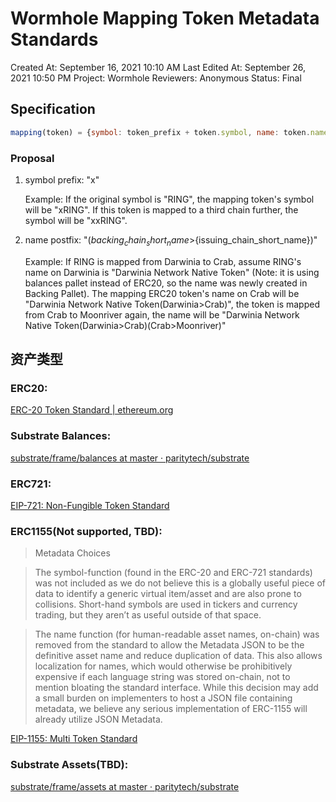 # Wormhole Mapping Token Metadata Standards

Created At: September 16, 2021 10:10 AM
Last Edited At: September 26, 2021 10:50 PM
Project: Wormhole
Reviewers: Anonymous
Status: Final

## Specification

```jsx
mapping(token) = {symbol: token_prefix + token.symbol, name: token.name + name_postfix, ...}
```

### Proposal

1. symbol prefix: "x"

    Example: If the original symbol is "RING", the mapping token's symbol will be "xRING". If this token is mapped to a third chain further, the symbol will be "xxRING".

2. name postfix: "(${backing_chain_short_name}>${issuing_chain_short_name})"

    Example: If RING is mapped from Darwinia to Crab, assume RING's name on Darwinia is "Darwinia Network Native Token" (Note: it is using balances pallet instead of ERC20, so the name was newly created in Backing Pallet).  The mapping ERC20 token's name on Crab will be "Darwinia Network Native Token(Darwinia>Crab)", the token is mapped from Crab to Moonriver again, the name will be "Darwinia Network Native Token(Darwinia>Crab)(Crab>Moonriver)"

## 资产类型

### ERC20:

[ERC-20 Token Standard | ethereum.org](https://ethereum.org/en/developers/docs/standards/tokens/erc-20/)

### Substrate Balances:

[substrate/frame/balances at master · paritytech/substrate](https://github.com/paritytech/substrate/tree/master/frame/balances)

### ERC721:

[EIP-721: Non-Fungible Token Standard](https://eips.ethereum.org/EIPS/eip-721)

### ERC1155(Not supported, TBD):

> Metadata Choices

> The symbol-function (found in the ERC-20 and ERC-721 standards) was not included as we do not believe this is a globally useful piece of data to identify a generic virtual item/asset and are also prone to collisions. Short-hand symbols are used in tickers and currency trading, but they aren’t as useful outside of that space.

> The name function (for human-readable asset names, on-chain) was removed from the standard to allow the Metadata JSON to be the definitive asset name and reduce duplication of data. This also allows localization for names, which would otherwise be prohibitively expensive if each language string was stored on-chain, not to mention bloating the standard interface. While this decision may add a small burden on implementers to host a JSON file containing metadata, we believe any serious implementation of ERC-1155 will already utilize JSON Metadata.

[EIP-1155: Multi Token Standard](https://eips.ethereum.org/EIPS/eip-1155#rationale)

### Substrate Assets(TBD):

[substrate/frame/assets at master · paritytech/substrate](https://github.com/paritytech/substrate/tree/master/frame/assets)